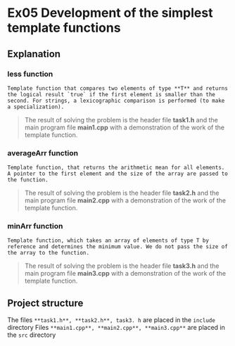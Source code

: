 # Ex05 Development of the simplest template functions



## Explanation

### **less** function

```
Template function that compares two elements of type **T** and returns the logical result `true` if the first element is smaller than the second. For strings, a lexicographic comparison is performed (to make a specialization).
```
> The result of solving the problem is the header file **task1.h** and the main program file **main1.cpp** with a demonstration of the work of the template function.


### **averageArr** function
```
Template function, that returns the arithmetic mean for all elements. A pointer to the first element and the size of the array are passed to the function.
```
> The result of solving the problem is the header file **task2.h** and the main program file **main2.cpp** with a demonstration of the work of the template function.


### **minArr** function
```
Template function, which takes an array of elements of type T by reference and determines the minimum value. We do not pass the size of the array to the function.
```
> The result of solving the problem is the header file **task3.h** and the main program file **main3.cpp** with a demonstration of the work of the template function.


## Project structure

The files `**task1.h**, **task2.h**, task3. h` are placed in the `include` directory
Files `**main1.cpp**, **main2.cpp**, **main3.cpp**` are placed in the `src` directory